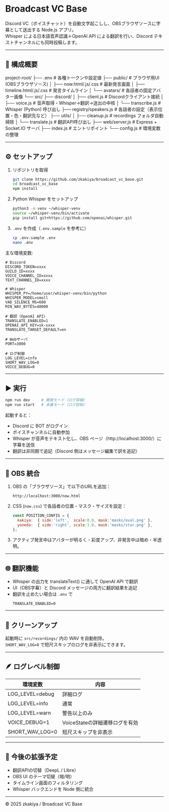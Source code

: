 # Broadcast VC Base

Discord VC（ボイスチャット）を自動文字起こしし、OBSブラウザソースに字幕として送出する Node.js アプリ。  
Whisper による日本語音声認識＋OpenAI API による翻訳を行い、Discord テキストチャンネルにも同時投稿します。

---

## 🔧 構成概要

project-root/
├── .env                 # 各種トークンや設定値
├── public/              # ブラウザ用UI (OBSブラウザソース)
│   ├── now.html/.js/.css     # 最新発言画面
│   ├── timeline.html/.js/.css # 発言タイムライン
│   └── avatars/              # 各話者の固定アバター画像
└── src/
    ├── discord/
    │   ├── client.js         # Discordクライアント接続
    │   ├── voice.js          # 音声取得・Whisper→翻訳→送出の中核
    │   └── transcribe.js     # Whisper (Python) 呼び出し
    ├── registry/speakers.js  # 各話者の設定（表示位置・色・翻訳先など）
    ├── utils/
    │   ├── cleanup.js        # recordings フォルダ自動掃除
    │   └── translate.js      # 翻訳API呼び出し
    ├── web/server.js         # Express + Socket.IO サーバ
    ├── index.js              # エントリポイント
    └── config.js             # 環境変数の整理

---

## ⚙️ セットアップ

1. リポジトリを取得
   ```bash
   git clone https://github.com/zkakiya/broadcast_vc_base.git
   cd broadcast_vc_base
   npm install
   ```

2. Python Whisper をセットアップ
   ```bash
   python3 -m venv ~/whisper-venv
   source ~/whisper-venv/bin/activate
   pip install git+https://github.com/openai/whisper.git
   ```

3. `.env` を作成（`.env.sample` を参考に）
   ```bash
   cp .env.sample .env
   nano .env
   ```

主な環境変数:
```env
# Discord
DISCORD_TOKEN=xxxx
GUILD_ID=xxxx
VOICE_CHANNEL_ID=xxxx
TEXT_CHANNEL_ID=xxxx

# Whisper
WHISPER_PY=/home/user/whisper-venv/bin/python
WHISPER_MODEL=small
VAD_SILENCE_MS=600
MIN_WAV_BYTES=48000

# 翻訳（OpenAI API）
TRANSLATE_ENABLED=1
OPENAI_API_KEY=sk-xxxx
TRANSLATE_TARGET_DEFAULT=en

# Webサーバ
PORT=3000

# ログ制御
LOG_LEVEL=info
SHORT_WAV_LOG=0
VOICE_DEBUG=0
```

---

## ▶️ 実行

```bash
npm run dev     # 開発モード（ログ詳細）
npm run start   # 本番モード（ログ抑制）
```

起動すると：
- Discord に BOT がログイン
- ボイスチャンネルに自動参加
- Whisper が音声をテキスト化し、OBS ページ（http://localhost:3000/）に字幕を送信
- 翻訳は非同期で追記（Discord 側はメッセージ編集で訳を追記）

---

## 💬 OBS 統合

1. OBS の「ブラウザソース」で以下のURLを追加：
   ```
   http://localhost:3000/now.html
   ```

2. CSS (`now.css`) で各話者の位置・マスク・サイズを設定：
   ```js
   const POSITION_CONFIG = {
     kakiya:  { side:'left',  scale:0.8, mask:'masks/oval.png' },
     yoneda:  { side:'right', scale:1.0, mask:'masks/star.png' },
   };
   ```

3. アクティブ発言中はアバターが明るく・彩度アップ、非発言中は暗め・半透明。

---

## 🌐 翻訳機能

- Whisper の出力を translateText() に通して OpenAI API で翻訳
- UI（OBS字幕）と Discord メッセージの両方に翻訳結果を追記
- 翻訳を止めたい場合は `.env` で
  ```
  TRANSLATE_ENABLED=0
  ```

---

## 🧹 クリーンアップ

起動時に `src/recordings/` 内の WAV を自動削除。  
`SHORT_WAV_LOG=0` で短尺スキップのログを非表示にできます。

---

## 🪶 ログレベル制御

| 環境変数 | 内容 |
|-----------|-------|
| LOG_LEVEL=debug | 詳細ログ |
| LOG_LEVEL=info  | 通常 |
| LOG_LEVEL=warn  | 警告以上のみ |
| VOICE_DEBUG=1   | VoiceStateの詳細遷移ログを有効 |
| SHORT_WAV_LOG=0 | 短尺スキップを非表示 |

---

## 🧭 今後の拡張予定

- 翻訳APIの切替（DeepL / Libre）
- OBS UI のテーマ切替（暗/明）
- タイムライン画面のフィルタリング
- Whisper バックエンドを Node 側に統合

---

© 2025 zkakiya / Broadcast VC Base
